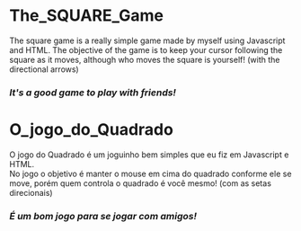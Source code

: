# The_SQUARE_Game

The square game is a really simple game made by myself using Javascript and HTML.
The objective of the game is to keep your cursor following the square as it moves, although who moves the square is yourself! (with the directional arrows)
### *It's a good game to play with friends!*

# O_jogo_do_Quadrado

O jogo do Quadrado é um joguinho bem simples que eu fiz em Javascript e HTML.  
No jogo o objetivo é manter o mouse em cima do quadrado conforme ele se move, porém quem controla o quadrado é você mesmo! (com as setas direcionais)
### *É um bom jogo para se jogar com amigos!*
